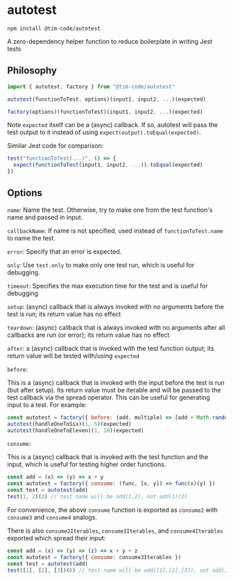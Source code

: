 # autotest

```
npm install @tim-code/autotest
```

A zero-dependency helper function to reduce boilerplate in writing Jest tests

## Philosophy

```js
import { autotest, factory } from "@tim-code/autotest"

autotest(functionToTest, options)(input1, input2, ...)(expected)

factory(options)(functionToTest)(input1, input2, ...)(expected)

```

Note `expected` itself can be a (async) callback. If so, autotest will pass the test output to it instead of using `expect(output).toEqual(expected)`.

Similar Jest code for comparison:

```js
test("functionToTest(...)", () => {
  expect(functionToTest(input1, input2, ...)).toEqual(expected)
})
```

## Options

`name`: Name the test. Otherwise, try to make one from the test function's name and passed in input.

`callbackName`: If name is not specified, used instead of `functionToTest.name` to name the test.

`error`: Specify that an error is expected.

`only`: Use `test.only` to make only one test run, which is useful for debugging.

`timeout`: Specifies the max execution time for the test and is useful for debugging

`setup`: (async) callback that is always invoked with no arguments before the test is run; its return value has no effect

`teardown`: (async) callback that is always invoked with no arguments after all callbacks are run (or error); its return value has no effect

`after`: a (async) callback that is invoked with the test function output; its return value will be tested with/using `expected`

`before`:

This is a (async) callback that is invoked with the input before the test is run (but after setup). Its return value must be iterable and will be passed to the test callback via the spread operator. This can be useful for generating input to a test. For example:

```js
const autotest = factory({ before: (add, multiple) => [add + Math.random() * multiple] })
autotest(handleOneToSix)(1, 5)(expected)
autotest(handleOneToEleven)(1, 10)(expected)
```

`consume`:

This is a (async) callback that is invoked with the test function and the input, which is useful for testing higher order functions.

```js
const add = (x) => (y) => x + y
const autotest = factory({ consume: (func, [x, y]) => func(x)(y) })
const test = autotest(add)
test(1, 2)(3) // test name will be add(1,2), not add(1)(2)
```

For convenience, the above `consume` function is exported as `consume2` with `consume3` and `consume4` analogs.

There is also `consume2Iterables`, `consume3Iterables`, and `consume4Iterables` exported which spread their input:

```js
const add = (x) => (y) => (z) => x + y + z
const autotest = factory({ consume: consume3Iterables })
const test = autotest(add)
test([1], [2], [3])(6) // test name will be add([1],[2],[3]), not add([1])([2])([3])
```
